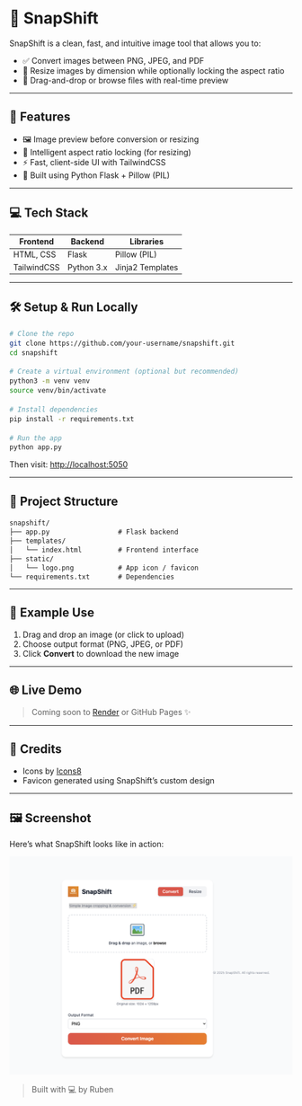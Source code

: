 # 📸 SnapShift

SnapShift is a clean, fast, and intuitive image tool that allows you to:
- ✅ Convert images between PNG, JPEG, and PDF
- 📐 Resize images by dimension while optionally locking the aspect ratio
- 🔁 Drag-and-drop or browse files with real-time preview

---

## 🚀 Features

- 🖼 Image preview before conversion or resizing
- 🧠 Intelligent aspect ratio locking (for resizing)
- ⚡ Fast, client-side UI with TailwindCSS
- 🔧 Built using Python Flask + Pillow (PIL)

---

## 💻 Tech Stack

| Frontend      | Backend    | Libraries         |
|---------------|------------|-------------------|
| HTML, CSS     | Flask      | Pillow (PIL)      |
| TailwindCSS   | Python 3.x | Jinja2 Templates  |

---

## 🛠 Setup & Run Locally

```bash
# Clone the repo
git clone https://github.com/your-username/snapshift.git
cd snapshift

# Create a virtual environment (optional but recommended)
python3 -m venv venv
source venv/bin/activate

# Install dependencies
pip install -r requirements.txt

# Run the app
python app.py
```

Then visit: [http://localhost:5050](http://localhost:5050)

---

## 📁 Project Structure

```
snapshift/
├── app.py                 # Flask backend
├── templates/
│   └── index.html         # Frontend interface
├── static/
│   └── logo.png           # App icon / favicon
└── requirements.txt       # Dependencies
```

---

## 🧪 Example Use

1. Drag and drop an image (or click to upload)
2. Choose output format (PNG, JPEG, or PDF)
3. Click **Convert** to download the new image

---

## 🌐 Live Demo

> Coming soon to [Render](https://render.com) or GitHub Pages ✨

---

## 📸 Credits
- Icons by [Icons8](https://icons8.com)
- Favicon generated using SnapShift’s custom design

---

## 🖼 Screenshot

Here’s what SnapShift looks like in action:

![SnapShift UI](static/screenshot.png)

> Built with 💻 by Ruben

